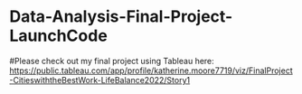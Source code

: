 # Data-Analysis-Final-Project-LaunchCode 
#Please check out my final project using Tableau here: https://public.tableau.com/app/profile/katherine.moore7719/viz/FinalProject-CitieswiththeBestWork-LifeBalance2022/Story1
